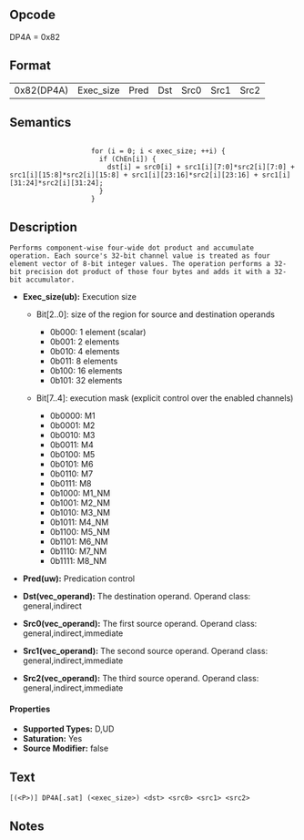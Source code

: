 <!---======================= begin_copyright_notice ============================

Copyright (C) 2020-2022 Intel Corporation

SPDX-License-Identifier: MIT

============================= end_copyright_notice ==========================-->

## Opcode

  DP4A = 0x82

## Format

| | | | | | | |
| --- | --- | --- | --- | --- | --- | --- |
| 0x82(DP4A) | Exec_size | Pred | Dst | Src0 | Src1 | Src2 |


## Semantics


```

                    for (i = 0; i < exec_size; ++i) {
                      if (ChEn[i]) {
                        dst[i] = src0[i] + src1[i][7:0]*src2[i][7:0] + src1[i][15:8]*src2[i][15:8] + src1[i][23:16]*src2[i][23:16] + src1[i][31:24]*src2[i][31:24];
                      }
                    }
```

## Description





    Performs component-wise four-wide dot product and accumulate operation. Each source's 32-bit channel value is treated as four element vector of 8-bit integer values. The operation performs a 32-bit precision dot product of those four bytes and adds it with a 32-bit accumulator.


- **Exec_size(ub):** Execution size

  - Bit[2..0]: size of the region for source and destination operands

    - 0b000:  1 element (scalar)
    - 0b001:  2 elements
    - 0b010:  4 elements
    - 0b011:  8 elements
    - 0b100:  16 elements
    - 0b101:  32 elements
  - Bit[7..4]: execution mask (explicit control over the enabled channels)

    - 0b0000:  M1
    - 0b0001:  M2
    - 0b0010:  M3
    - 0b0011:  M4
    - 0b0100:  M5
    - 0b0101:  M6
    - 0b0110:  M7
    - 0b0111:  M8
    - 0b1000:  M1_NM
    - 0b1001:  M2_NM
    - 0b1010:  M3_NM
    - 0b1011:  M4_NM
    - 0b1100:  M5_NM
    - 0b1101:  M6_NM
    - 0b1110:  M7_NM
    - 0b1111:  M8_NM

- **Pred(uw):** Predication control


- **Dst(vec_operand):** The destination operand. Operand class: general,indirect


- **Src0(vec_operand):** The first source operand. Operand class: general,indirect,immediate


- **Src1(vec_operand):** The second source operand. Operand class: general,indirect,immediate


- **Src2(vec_operand):** The third source operand. Operand class: general,indirect,immediate


#### Properties
- **Supported Types:** D,UD
- **Saturation:** Yes
- **Source Modifier:** false




## Text
```
[(<P>)] DP4A[.sat] (<exec_size>) <dst> <src0> <src1> <src2>
```

## Notes





